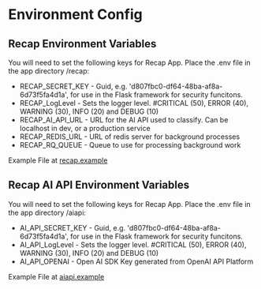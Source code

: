 # Environment Config

## Recap Environment Variables

You will need to set the following keys for Recap App. Place the .env file in the app directory /recap:
- RECAP_SECRET_KEY - Guid, e.g. 'd807fbc0-df64-48ba-af8a-6d73f5fa4d1a', for use in the Flask framework for security funcitons.
- RECAP_LogLevel - Sets the logger level.  #CRITICAL (50), ERROR (40), WARNING (30), INFO (20) and DEBUG (10)
- RECAP_AI_API_URL - URL for the AI API used to classify.  Can be localhost in dev, or a production service
- RECAP_REDIS_URL - URL of redis server for background processes
- RECAP_RQ_QUEUE - Queue to use for processing background work

Example File at [recap.example](../recap/env.example) 


## Recap AI API Environment Variables
You will need to set the following keys for Recap App. Place the .env file in the app directory /aiapi:
- AI_API_SECRET_KEY - Guid, e.g. 'd807fbc0-df64-48ba-af8a-6d73f5fa4d1a', for use in the Flask framework for security funcitons.
- AI_API_LogLevel - Sets the logger level.  #CRITICAL (50), ERROR (40), WARNING (30), INFO (20) and DEBUG (10)
- AI_API_OPENAI - Open AI SDK Key generated from OpenAI API Platform

Example File at [aiapi.example](../aiapi/env.example)

